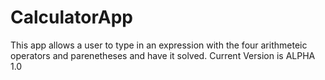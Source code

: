 # CalculatorApp
This app allows a user to type in an expression with the four arithmeteic operators and parenetheses and have it solved.
Current Version is ALPHA 1.0
